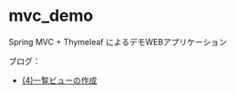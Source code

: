 mvc_demo
========

Spring MVC + Thymeleaf によるデモWEBアプリケーション

ブログ：
* [(4)一覧ビューの作成](http://brissyu.blogspot.jp/2014/07/spring-mvc-thymeleaf-web004.html)

